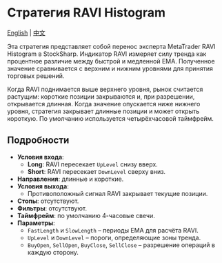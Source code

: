 # Стратегия RAVI Histogram
[English](README.md) | [中文](README_cn.md)

Эта стратегия представляет собой перенос эксперта MetaTrader RAVI Histogram в StockSharp. Индикатор RAVI измеряет силу тренда как процентное различие между быстрой и медленной EMA. Полученное значение сравнивается с верхним и нижним уровнями для принятия торговых решений.

Когда RAVI поднимается выше верхнего уровня, рынок считается растущим: короткие позиции закрываются и, при разрешении, открывается длинная. Когда значение опускается ниже нижнего уровня, стратегия закрывает длинные позиции и может открыть короткую. По умолчанию используется четырёхчасовой таймфрейм.

## Подробности

- **Условия входа**:
  - **Long**: RAVI пересекает `UpLevel` снизу вверх.
  - **Short**: RAVI пересекает `DownLevel` сверху вниз.
- **Направления**: длинные и короткие.
- **Условия выхода**:
  - Противоположный сигнал RAVI закрывает текущие позиции.
- **Стопы**: отсутствуют.
- **Фильтры**: отсутствуют.
- **Таймфрейм**: по умолчанию 4-часовые свечи.
- **Параметры**:
  - `FastLength` и `SlowLength` – периоды EMA для расчёта RAVI.
  - `UpLevel` и `DownLevel` – пороги, определяющие зоны тренда.
  - `BuyOpen`, `SellOpen`, `BuyClose`, `SellClose` – разрешение операций в каждую сторону.
